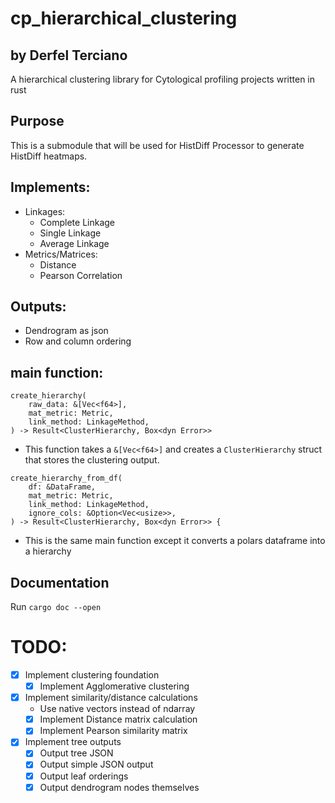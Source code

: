 # cp_hierarchical_clustering

## by Derfel Terciano

A hierarchical clustering library for Cytological profiling projects written in rust

## Purpose

This is a submodule that will be used for HistDiff Processor to generate HistDiff
heatmaps.

## Implements:

- Linkages:
  - Complete Linkage
  - Single Linkage
  - Average Linkage
- Metrics/Matrices:
  - Distance
  - Pearson Correlation

## Outputs:

- Dendrogram as json
- Row and column ordering

## main function:

```
create_hierarchy(
    raw_data: &[Vec<f64>],
    mat_metric: Metric,
    link_method: LinkageMethod,
) -> Result<ClusterHierarchy, Box<dyn Error>>
```

- This function takes a `&[Vec<f64>]` and creates a `ClusterHierarchy` struct that stores the clustering output.

```
create_hierarchy_from_df(
    df: &DataFrame,
    mat_metric: Metric,
    link_method: LinkageMethod,
    ignore_cols: &Option<Vec<usize>>,
) -> Result<ClusterHierarchy, Box<dyn Error>> {
```

- This is the same main function except it converts a polars dataframe into a hierarchy

## Documentation

Run `cargo doc --open`

# TODO:

- [x] Implement clustering foundation
  - [x] Implement Agglomerative clustering
- [x] Implement similarity/distance calculations
  - Use native vectors instead of ndarray
  - [x] Implement Distance matrix calculation
  - [x] Implement Pearson similarity matrix
- [x] Implement tree outputs
  - [x] Output tree JSON
  - [x] Output simple JSON output
  - [x] Output leaf orderings
  - [x] Output dendrogram nodes themselves

